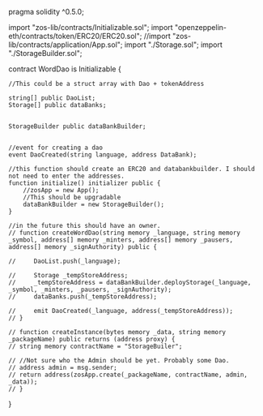 pragma solidity ^0.5.0;

import "zos-lib/contracts/Initializable.sol";
import "openzeppelin-eth/contracts/token/ERC20/ERC20.sol";
//import "zos-lib/contracts/application/App.sol";
import "./Storage.sol";
import "./StorageBuilder.sol";

contract WordDao is Initializable {



    //This could be a struct array with Dao + tokenAddress

    string[] public DaoList;
    Storage[] public dataBanks;


    StorageBuilder public dataBankBuilder;


    //event for creating a dao
    event DaoCreated(string language, address DataBank);

    //this function should create an ERC20 and databankbuilder. I should not need to enter the addresses. 
    function initialize() initializer public {
        //zosApp = new App();
        //This should be upgradable
        dataBankBuilder = new StorageBuilder();
    }

    //in the future this should have an owner.
    // function createWordDao(string memory _language, string memory _symbol, address[] memory _minters, address[] memory _pausers, address[] memory _signAuthority) public {
        
    //     DaoList.push(_language);

    //     Storage _tempStoreAddress;
    //     _tempStoreAddress = dataBankBuilder.deployStorage(_language, _symbol, _minters, _pausers, _signAuthority);
    //     dataBanks.push(_tempStoreAddress);

    //     emit DaoCreated(_language, address(_tempStoreAddress));
    // }

    // function createInstance(bytes memory _data, string memory _packageName) public returns (address proxy) {
    // string memory contractName = "StorageBuiler";

    // //Not sure who the Admin should be yet. Probably some Dao.
    // address admin = msg.sender;
    // return address(zosApp.create(_packageName, contractName, admin, _data));
    // }


}